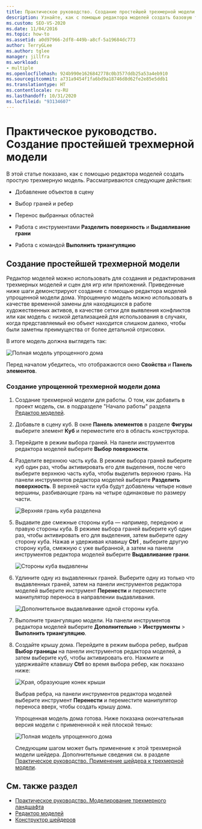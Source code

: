 ```yaml
---
title: Практическое руководство. Создание простейшей трехмерной модели
description: Узнайте, как с помощью редактора моделей создать базовую трехмерную модель, добавить объекты в сцену, преобразовать выделения, а также выполнить другие действия.
ms.custom: SEO-VS-2020
ms.date: 11/04/2016
ms.topic: how-to
ms.assetid: a0d97966-2df8-449b-a8cf-5a19684dc773
author: TerryGLee
ms.author: tglee
manager: jillfra
ms.workload:
- multiple
ms.openlocfilehash: 924b990e1626842778c0b3577ddb25a53a4eb910
ms.sourcegitcommit: a731a9454f1fa6bd9a18746d8d62fe2e85e5ddb1
ms.translationtype: HT
ms.contentlocale: ru-RU
ms.lasthandoff: 10/31/2020
ms.locfileid: "93134607"
---
```

# <a name="how-to-create-a-basic-3d-model"></a>Практическое руководство. Создание простейшей трехмерной модели

В этой статье показано, как с помощью редактора моделей создать простую трехмерную модель. Рассматриваются следующие действия:

- Добавление объектов в сцену

- Выбор граней и ребер

- Перенос выбранных областей

- Работа с инструментами **Разделить поверхность** и **Выдавливание грани**

- Работа с командой **Выполнить триангуляцию**

## <a name="create-a-basic-3d-model"></a>Создание простейшей трехмерной модели
Редактор моделей можно использовать для создания и редактирования трехмерных моделей и сцен для игр или приложений. Приведенные ниже шаги демонстрируют создание с помощью редактора моделей упрощенной модели дома. Упрощенную модель можно использовать в качестве временной замены для находящихся в работе художественных активов, в качестве сетки для выявления конфликтов или как модель с низкой детализацией для использования в случаях, когда представляемый ею объект находится слишком далеко, чтобы были заметны преимущества от более детальной отрисовки.

В итоге модель должна выглядеть так:

![Полная модель упрощенного дома](../designers/media/gfx_model_demo_house_final.png)

Перед началом убедитесь, что отображаются окно **Свойства** и **Панель элементов**.

### <a name="to-create-a-simplified-3d-model-of-a-house"></a>Создание упрощенной трехмерной модели дома

1. Создание трехмерной модели для работы. О том, как добавить в проект модель, см. в подразделе "Начало работы" раздела [Редактор моделей](../designers/model-editor.md).

2. Добавьте в сцену куб. В окне **Панель элементов** в разделе **Фигуры** выберите элемент **Куб** и переместите его в область конструктора.

3. Перейдите в режим выбора граней. На панели инструментов редактора моделей выберите **Выбор поверхности**.

4. Разделите верхнюю часть куба. В режиме выбора граней выберите куб один раз, чтобы активировать его для выделения, после чего выберите верхнюю часть куба, чтобы выделить верхнюю грань. На панели инструментов редактора моделей выберите **Разделить поверхность**. В верхней части куба будут добавлены четыре новые вершины, разбивающие грань на четыре одинаковые по размеру части.

    ![Верхняя грань куба разделена](../designers/media/gfx_model_demo_house_subdiv.png)

5. Выдавите две смежные стороны куба — например, переднюю и правую стороны куба. В режиме выбора граней выберите куб один раз, чтобы активировать его для выделения, затем выберите одну сторону куба. Нажав и удерживая клавишу **Ctrl** , выберите другую сторону куба, смежную с уже выбранной, а затем на панели инструментов редактора моделей выберите **Выдавливание грани**.

    ![Стороны куба выдавлены](../designers/media/gfx_model_demo_house_extrude.png)

6. Удлините одну из выдавленных граней. Выберите одну из только что выдавленных граней, затем на панели инструментов редактора моделей выберите инструмент **Перенести** и переместите манипулятор переноса в направлении выдавливания.

    ![Дополнительное выдавливание одной стороны куба.](../designers/media/gfx_model_demo_house_extend.png)

7. Выполните триангуляцию модели. На панели инструментов редактора моделей выберите **Дополнительно** > **Инструменты** > **Выполнить триангуляцию**.

8. Создайте крышу дома. Перейдите в режим выбора ребер, выбрав **Выбор границы** на панели инструментов редактора моделей, а затем выберите куб, чтобы активировать его. Нажмите и удерживайте клавишу **Ctrl** во время выбора ребер, как показано ниже:

    ![Края, образующие конек крыши](../designers/media/gfx_model_demo_house_edges.png)

    Выбрав ребра, на панели инструментов редактора моделей выберите инструмент **Перенести** и переместите манипулятор переноса вверх, чтобы создать крышу дома.

   Упрощенная модель дома готова. Ниже показана окончательная версия модели с примененной к ней плоской тенью:

   ![Полная модель упрощенного дома](../designers/media/gfx_model_demo_house_final.png)

   Следующим шагом может быть применение к этой трехмерной модели шейдера. Дополнительные сведения см. в разделе [Практическое руководство. Применение шейдера к трехмерной модели](../designers/how-to-apply-a-shader-to-a-3-d-model.md).

## <a name="see-also"></a>См. также раздел

- [Практическое руководство. Моделирование трехмерного ландшафта](../designers/how-to-model-3-d-terrain.md)
- [Редактор моделей](../designers/model-editor.md)
- [Конструктор шейдеров](../designers/shader-designer.md)
